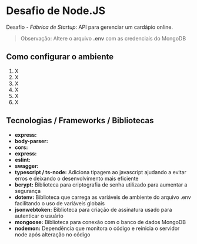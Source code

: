 # **Desafio de Node.JS**

Desafio - *Fábrica de Startup*:
API para gerenciar um cardápio online.

> Observação: Altere o arquivo **.env** com as credenciais do MongoDB

## Como configurar o ambiente
 1. X
 2. X
 3. X
 4. X
 5. X
 6. X

## Tecnologias / Frameworks / Bibliotecas

- **express:** 
- **body-parser:** 
- **cors:** 
- **express:** 
- **eslint:** 
- **swagger:** 
- **typescript / ts-node:** Adiciona tipagem ao javascript ajudando a evitar erros e deixando o desenvolvimento mais eficiente
- **bcrypt:** Biblioteca para criptografia de senha utilizado para aumentar a segurança
- **dotenv:** Biblioteca que carrega as variáveis de ambiente do arquivo .env facilitando o uso de variáveis globais
- **jsonwebtoken:** Biblioteca para criação de assinatura usado para autenticar o usuário
- **mongoose:** Biblioteca para conexão com o banco de dados MongoDB
- **nodemon:** Dependência que monitora o código e reinicia o servidor node após alteração no código